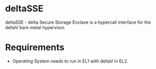 # deltaSSE
deltaSSE - delta Secure Storage Enclave is a hypercall interface for the deltaV bare metal hypervisor.

# Requirements
  + Operating System needs to run in EL1 with deltaV in EL2.
